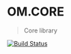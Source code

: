 
# OM.CORE

> Core library

[![Build Status](https://img.shields.io/travis/tong/om.core/master.svg?style=flat-square)](https://travis-ci.org/tong/om.core)
